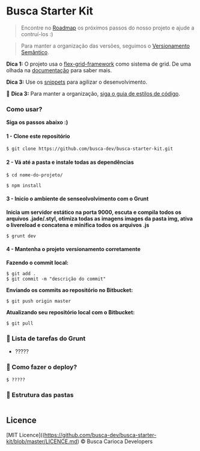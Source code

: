 # Busca Starter Kit

> Encontre no  [Roadmap](https://github.com/busca-dev/busca-starter-kit/issues/1) os próximos passos do nosso projeto e ajude a contruí-los :)

> Para manter a organização das versões, seguimos o [Versionamento Semântico](http://semver.org/lang/pt-BR/).

**Dica 1:** O projeto usa o [flex-grid-framework](https://github.com/afonsopacifer/flex-grid-framework) como sistema de grid. De uma olhada na [documentação](https://afonsopacifer.github.io/flex-grid-framework/) para saber mais.

**Dica 3:** Use os [snippets](https://gist.github.com/buscacarioca) para agilizar o desenvolvimento.

:construction: **Dica 3:** Para manter a organização, [siga o guia de estilos de código](code-guide.md).

### Como usar?

**Siga os passos abaixo :)**

#### 1 - Clone este repositório

```
$ git clone https://github.com/busca-dev/busca-starter-kit.git
```

#### 2 - Vá até a pasta e instale todas as dependências
```
$ cd nome-do-projeto/
```
```
$ npm install
```
#### 3 - Inicio o ambiente de senseolvolvimento com o Grunt

**Inicia um servidor estático na porta 9000, escuta e compila todos os arquivos .jade/.styl, otimiza todas as imagens images da pasta img, ativa o livereload e concatena e minifica todos os arquivos .js**

```
$ grunt dev
```

#### 4 - Mantenha o projeto versionamento corretamente

**Fazendo o commit local:**

```
$ git add .
$ git commit -m "descrição do commit"
```

**Enviando os commits ao repositório no Bitbucket:**

```
$ git push origin master
```
**Atualizando seu repositório local com o Bitbucket:**

```
$ git pull
```

### :construction: Lista de tarefas do Grunt

- ?????

### :construction: Como fazer o deploy?

```
$ ?????
```

### :construction: Estrutura das pastas

<pre>
</pre>

## Licence

[MIT Licence]((https://github.com/busca-dev/busca-starter-kit/blob/master/LICENCE.md) © Busca Carioca Developers
